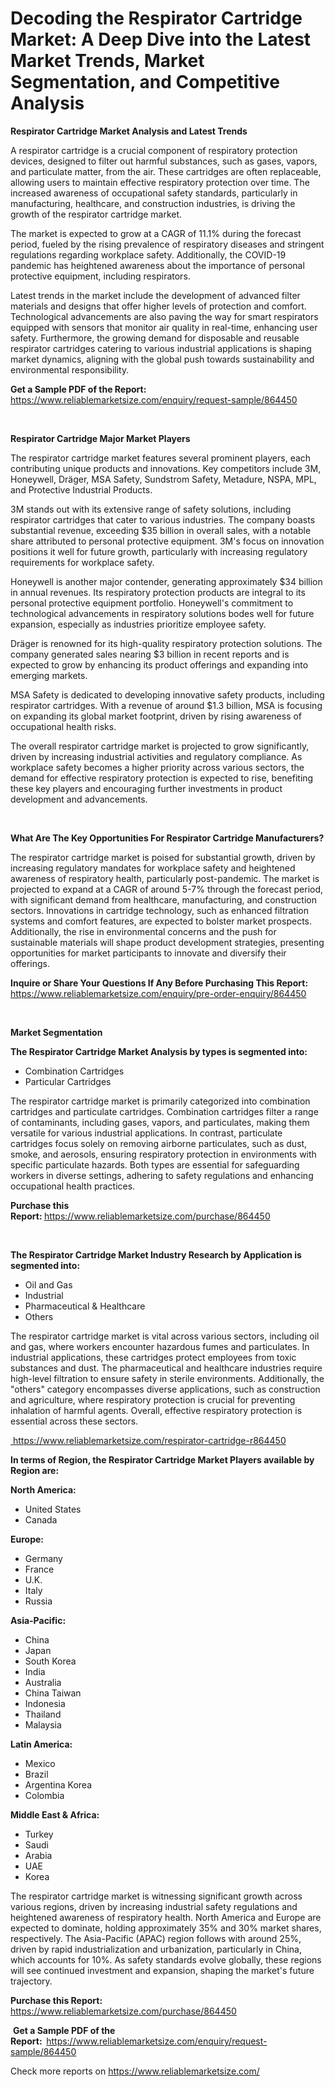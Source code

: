 <p><h1>Decoding the Respirator Cartridge Market: A Deep Dive into the Latest Market Trends, Market Segmentation, and Competitive Analysis</h1></p><p><strong>Respirator Cartridge Market Analysis and Latest Trends</strong></p>
<p><p>A respirator cartridge is a crucial component of respiratory protection devices, designed to filter out harmful substances, such as gases, vapors, and particulate matter, from the air. These cartridges are often replaceable, allowing users to maintain effective respiratory protection over time. The increased awareness of occupational safety standards, particularly in manufacturing, healthcare, and construction industries, is driving the growth of the respirator cartridge market.</p><p>The market is expected to grow at a CAGR of 11.1% during the forecast period, fueled by the rising prevalence of respiratory diseases and stringent regulations regarding workplace safety. Additionally, the COVID-19 pandemic has heightened awareness about the importance of personal protective equipment, including respirators. </p><p>Latest trends in the market include the development of advanced filter materials and designs that offer higher levels of protection and comfort. Technological advancements are also paving the way for smart respirators equipped with sensors that monitor air quality in real-time, enhancing user safety. Furthermore, the growing demand for disposable and reusable respirator cartridges catering to various industrial applications is shaping market dynamics, aligning with the global push towards sustainability and environmental responsibility.</p></p>
<p><strong>Get a Sample PDF of the Report:&nbsp;</strong> <a href="https://www.reliablemarketsize.com/enquiry/request-sample/864450?utm_campaign=2475&utm_medium=2&utm_source=Github&utm_content=ia&utm_term=01042025&utm_id=respirator-cartridge">https://www.reliablemarketsize.com/enquiry/request-sample/864450</a></p>
<p>&nbsp;</p>
<p><strong>Respirator Cartridge Major Market Players</strong></p>
<p><p>The respirator cartridge market features several prominent players, each contributing unique products and innovations. Key competitors include 3M, Honeywell, Dräger, MSA Safety, Sundstrom Safety, Metadure, NSPA, MPL, and Protective Industrial Products. </p><p>3M stands out with its extensive range of safety solutions, including respirator cartridges that cater to various industries. The company boasts substantial revenue, exceeding $35 billion in overall sales, with a notable share attributed to personal protective equipment. 3M's focus on innovation positions it well for future growth, particularly with increasing regulatory requirements for workplace safety.</p><p>Honeywell is another major contender, generating approximately $34 billion in annual revenues. Its respiratory protection products are integral to its personal protective equipment portfolio. Honeywell's commitment to technological advancements in respiratory solutions bodes well for future expansion, especially as industries prioritize employee safety.</p><p>Dräger is renowned for its high-quality respiratory protection solutions. The company generated sales nearing $3 billion in recent reports and is expected to grow by enhancing its product offerings and expanding into emerging markets. </p><p>MSA Safety is dedicated to developing innovative safety products, including respirator cartridges. With a revenue of around $1.3 billion, MSA is focusing on expanding its global market footprint, driven by rising awareness of occupational health risks.</p><p>The overall respirator cartridge market is projected to grow significantly, driven by increasing industrial activities and regulatory compliance. As workplace safety becomes a higher priority across various sectors, the demand for effective respiratory protection is expected to rise, benefiting these key players and encouraging further investments in product development and advancements.</p></p>
<p>&nbsp;</p>
<p><strong>What Are The Key Opportunities For Respirator Cartridge Manufacturers?</strong></p>
<p><p>The respirator cartridge market is poised for substantial growth, driven by increasing regulatory mandates for workplace safety and heightened awareness of respiratory health, particularly post-pandemic. The market is projected to expand at a CAGR of around 5-7% through the forecast period, with significant demand from healthcare, manufacturing, and construction sectors. Innovations in cartridge technology, such as enhanced filtration systems and comfort features, are expected to bolster market prospects. Additionally, the rise in environmental concerns and the push for sustainable materials will shape product development strategies, presenting opportunities for market participants to innovate and diversify their offerings.</p></p>
<p><strong>Inquire or Share Your Questions If Any Before Purchasing This Report:</strong> <a href="https://www.reliablemarketsize.com/enquiry/pre-order-enquiry/864450?utm_campaign=2475&utm_medium=2&utm_source=Github&utm_content=ia&utm_term=01042025&utm_id=respirator-cartridge">https://www.reliablemarketsize.com/enquiry/pre-order-enquiry/864450</a></p>
<p>&nbsp;</p>
<p><strong>Market Segmentation</strong></p>
<p><strong>The Respirator Cartridge Market Analysis by types is segmented into:</strong></p>
<p><ul><li>Combination Cartridges</li><li>Particular Cartridges</li></ul></p>
<p><p>The respirator cartridge market is primarily categorized into combination cartridges and particulate cartridges. Combination cartridges filter a range of contaminants, including gases, vapors, and particulates, making them versatile for various industrial applications. In contrast, particulate cartridges focus solely on removing airborne particulates, such as dust, smoke, and aerosols, ensuring respiratory protection in environments with specific particulate hazards. Both types are essential for safeguarding workers in diverse settings, adhering to safety regulations and enhancing occupational health practices.</p></p>
<p><strong>Purchase this Report:&nbsp;</strong><a href="https://www.reliablemarketsize.com/purchase/864450?utm_campaign=2475&utm_medium=2&utm_source=Github&utm_content=ia&utm_term=01042025&utm_id=respirator-cartridge">https://www.reliablemarketsize.com/purchase/864450</a></p>
<p>&nbsp;</p>
<p><strong>The Respirator Cartridge Market Industry Research by Application is segmented into:</strong></p>
<p><ul><li>Oil and Gas</li><li>Industrial</li><li>Pharmaceutical & Healthcare</li><li>Others</li></ul></p>
<p><p>The respirator cartridge market is vital across various sectors, including oil and gas, where workers encounter hazardous fumes and particulates. In industrial applications, these cartridges protect employees from toxic substances and dust. The pharmaceutical and healthcare industries require high-level filtration to ensure safety in sterile environments. Additionally, the "others" category encompasses diverse applications, such as construction and agriculture, where respiratory protection is crucial for preventing inhalation of harmful agents. Overall, effective respiratory protection is essential across these sectors.</p></p>
<p><a href="https://www.reliablemarketsize.com/respirator-cartridge-r864450?utm_campaign=2475&utm_medium=2&utm_source=Github&utm_content=ia&utm_term=01042025&utm_id=respirator-cartridge">&nbsp;https://www.reliablemarketsize.com/respirator-cartridge-r864450</a></p>
<p><strong>In terms of Region, the Respirator Cartridge Market Players available by Region are:</strong></p>
<p>
    <p> <strong> North America: </strong>
        <ul>
            <li>United States</li>
            <li>Canada</li>
        </ul>
        </p> 
    <p> <strong> Europe: </strong>
        <ul>
            <li>Germany</li>
            <li>France</li>
            <li>U.K.</li>
            <li>Italy</li>
            <li>Russia</li>
        </ul>
        </p> 
    <p> <strong> Asia-Pacific: </strong>
        <ul>
            <li>China</li>
            <li>Japan</li>
            <li>South Korea</li>
            <li>India</li>
            <li>Australia</li>
            <li>China Taiwan</li>
            <li>Indonesia</li>
            <li>Thailand</li>
            <li>Malaysia</li>
        </ul>
        </p> 
    <p> <strong> Latin America: </strong>
        <ul>
            <li>Mexico</li>
            <li>Brazil</li>
            <li>Argentina Korea</li>
            <li>Colombia</li>
        </ul>
        </p> 
    <p> <strong> Middle East & Africa: </strong>
        <ul>
            <li>Turkey</li>
            <li>Saudi</li>
            <li>Arabia</li>
            <li>UAE</li>
            <li>Korea</li>
        </ul>
    </p>
    </p>
<p><p>The respirator cartridge market is witnessing significant growth across various regions, driven by increasing industrial safety regulations and heightened awareness of respiratory health. North America and Europe are expected to dominate, holding approximately 35% and 30% market shares, respectively. The Asia-Pacific (APAC) region follows with around 25%, driven by rapid industrialization and urbanization, particularly in China, which accounts for 10%. As safety standards evolve globally, these regions will see continued investment and expansion, shaping the market's future trajectory.</p></p>
<p><strong>Purchase this Report: </strong><a href="https://www.reliablemarketsize.com/purchase/864450?utm_campaign=2475&utm_medium=2&utm_source=Github&utm_content=ia&utm_term=01042025&utm_id=respirator-cartridge">https://www.reliablemarketsize.com/purchase/864450</a></p>
<p>&nbsp;<strong>Get a Sample PDF of the Report:&nbsp;&nbsp;</strong><a href="https://www.reliablemarketsize.com/enquiry/request-sample/864450?utm_campaign=2475&utm_medium=2&utm_source=Github&utm_content=ia&utm_term=01042025&utm_id=respirator-cartridge">https://www.reliablemarketsize.com/enquiry/request-sample/864450</a></p>
<p><strong></strong></p>
<p>Check more reports on <a href="https://www.reliablemarketsize.com/?utm_campaign=2475&utm_medium=2&utm_source=Github&utm_content=ia&utm_term=01042025&utm_id=respirator-cartridge">https://www.reliablemarketsize.com/</a></p>